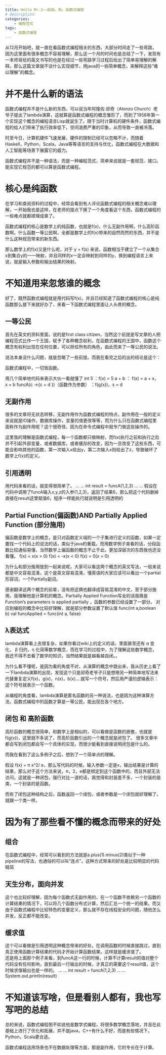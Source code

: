 ```yaml
---
title: Hello Mr.J——函授。呃。函数式编程
# description:
categories:
    - 编程范式
tags: 
    - 函数式编程
--- 
```


从12月开始吧，就一直在看函数式编程相关的东西，大部分时间走了一些弯路，因为这里面有很多概念不容易理解，那么这一个月的时间也是总结了一下，发现有一本师哥给的英文书写的也是在经过一些弯路学习过程后给出了简单易理解的解释。那么这篇文章就不谈什么实现细节，用java的一些简单概念，来解释这些“难以理解”的概念。
# 并不是什么新的语法
函数式编程并不是什么新的东西，可以说当年阿隆佐·邱奇（Alonzo Church）老爷子提出了lambda演算，这就算是函数式编程的概念雏形了，而到了1958年第一个实现这个概念的编程语言Lisp就诞生了。限于当时计算机的硬件条件，函数式编程的给人们带来了执行效率低下，空间浪费严重的印象，从而导致一直被冷落。

时至今日，计算机硬件飞速发展，硬件的限制已经可以忽略不计，而随着Haskell，Python，Scala，Java等等语言的支持与优化，函数式编程在大数据和人工智能等场景下展露它的威力。
 
函数式编程并不是一种语法，而是一种编程范式，简单来说就是一套规范、接口。能实现它规范的都可以算是函数式编程。
# 核心是纯函数
在学习和查阅资料的过程中，经常会看到有人评论函数式编程的相关概念难以理解，一开始我也是这样，在老师的提点下换了一个角度看这个东西，函数式编程的一些难点就都顺理成章了。

函数式编程的核心是数学上的纯函数，也就是f(x)，什么无副作用啊，什么高阶函数啊，什么函数一等公民啊，全都是数学上的f(x)带来的自然而然的东西，并不是什么这种规范带来的新东西。

那么数学上的f(x)又是什么呢，对于 y = f(x) 来说，函数相当于建立了一个从集合x到集合y的一一映射，并且同样的x一定会映射到同样的y，换到编程语言上来说，就是输入参数和输出结果的映射。

# 不知道用来忽悠谁的概念
好了，既然函数式编程就是用代码写f(x)，并且已经知道了函数式编程的核心是纯函数那么接下来就好办了，来看一下函数式编程里面让人头疼的概念。
## 一等公民
首先在英文的资料里面，说的是first class citizen，当然这个前提是写文章的人把编程范式比作一个王国，赋予了各种概念权利，在函数式编程的王国中，函数这个概念有权利出现在任何位置，可以担任所有的角色，由此而来了一等公民的说法。

说法本身没什么问题，就是忽略了一些前提。而我在看完之后的出的结论是这个：

函数式编程中，一切皆函数。

用几个简单地代码来表示大伙一看就懂了
int 5   ：f(x) = 5
a + b  ： f(x) = a + x，x = b
funcA(c ->{c + d })（函数作为参数） ：f(g(x))，x = d

## 无副作用
很多的文章将无状态转移，无副作用作为函数式编程的特点，副作用在一般的定义来说就是IO操作，数据库操作，变量的值更改等等，而为什么只在函数式编程里面称作为副作用呢？这个很奇怪，因为在命令式编程中就专门做这些操作的。

这里我的理解是函数式编程，每一个函数都只做映射，而f(x)执行之前和执行之后并不引起外部变量，或者数据库，或者缓存的改变，因为一旦改变了这些东西，可能会影响其他的函数，第一次输入x给出y，第二次输入x则给出了z，导致破坏了数学上f(x)的定义。
## 引用透明
用代码来看的话，就变得很简单了。
...
...
int result = funcA(1,2,3)
...
...
假设在代码中调用了funcA输入x,y,z的入参(1,2,3)，返回了结果6，那么把这个代码删掉直接在result这里赋值6，程序一样能执行就说明是引用透明的
## Partial Function(偏函数)AND Partially Applied Function (部分施用)
偏函数是数学上的概念，是只对函数定义域的一个子集进行定义的函数，如果一定要找一个代码上的说法的话，类似于java的重载。而用数学例子来看的话，分段函数比较通俗易懂，当然数学上偏函数的概念不止于此，更加深层次的东西我也还没看懂。
f(x) = x(x > 0)
f(x) = -x(x < 0)
f(x) = 0(x = 0)

为什么和部分施用放到一起来说呢，大家可以看这两个概念的英文写法，一般来说都是中文容易混淆，这个是英文容易混淆，懂英语的大家应该可以看出一个partial形容词，一个Partially副词。

感谢翻译这两个概念的前辈，没有把这俩也翻译成容易混淆的中文，至于部分施用，我理解他是计算机的概念。Partially Applied Function写全的话我猜是Function‘s parameters is applied partially ，函数的参数已经设置了一部分。
对应到编程的概念中比较好理解，就是部分参数设置了默认值
func(int a,boolean b)
val funcApplied = func(int a, false)

## λ表达式
lambda演算看上去很复杂，如果你看过wiki上的定义的话，里面甚至还有 α 变化， β 归约，η 化简等数学概念，而在学习的过程中，为了理解这些数学概念，我还不得不去看了数学的知识，当然结果就是越看越自闭。。

为什么看不懂呢，是因为看的角度不对，从演算的概念中跳出来，我从历史上看了一下lambda演算的出现，发现这个只是邱奇老爷子只是想用另一种简单地写法来代替重复定义f(x)，g(x)，n(x)，b(x)....就写一个符号，然后用严谨的逻辑表示：这个符号就表示一个函数。

从编程的角度看，lambda演算是匿名函数的另一种说法，也是因为这种演算方法，函数式编程中的函数才算是一等公民，能出现在各个地方。
## 闭包 和 高阶函数
高阶函数的概念很简单，和数学上是相似的，可以看做是函数的嵌套，也就是f(g(x))，这里就不多说了，而高阶函数引出的一个概念就是闭包了。
很多文章中都会写到闭包都会写一个具体的实现，而很少能看到直接说明闭包是什么的。

而我在看到了这么多例子之后，想到了一个简单点的理解。

假设 f(x) = π x^2/ e，那么写代码的时候，输入参数一定是x，输出结果是计算的结果，那么对于这个方法来说，π，2，e都是绑定到这个函数中的，而且外部无法访问。这就是一种闭包，强行对比一波的话，我觉得和封装差不多，一个封装的是类，一个封装的是函数。

而有了闭包这种结构之后，函数返回一个闭包，或者参数是一个闭包就好理解了，就跟一个类一样。

# 因为有了那些看不懂的概念而带来的好处
## 组合
在函数式编程中，经常可以看到的方法就是a.plus(1).minus(2)类似于一种pipeline的写法，也通俗的可以叫“连点”。这种方式带来的好处是比较明显的代码精简
## 天生分布，面向并发
这个也比较好理解，因为每个函数式无副作用的，在一个函数不依赖另一个函数的计算结果的情况下，可以将几个函数分布式计算，然后汇总一个统一的结果。而又由于函数式编程中比较特色的变量定义，那么就不存在线程安全的问题，随他怎么并发，反正都不能改变。
## 缓求值
这个可以看做是引用透明这种概念带来的好处，在调用函数的时候直接跳过，直到真正使用函数计算结果的代码才开始计算函数结果，这样就是缓求值了。	
还是用上面那个例子来看，到funcA这一行的时候，计算不计算result的值对整个代码没有任何影响，直到最后一行输出的时候，才真正的需要这个result值，这个时候求值输出也是一样的。
...
...
int result = funcA(1,2,3)
...
...
System.out.println(result)
# 不知道该写啥，但是看别人都有，我也写写吧的总结
总的来说，函数式编程倒不如说他是数学式编程，将很多数学概念落地，并且在此基础上进行了优化和拓展，并不是java，C++有什么不好，而是有些情况下，Python，Scala更合适。

函数式编程适用场景也不在数据处理等方面，那是副作用，它的专长在于计算。